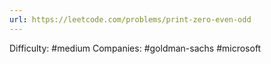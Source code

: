 ```yaml
---
url: https://leetcode.com/problems/print-zero-even-odd
---
```


Difficulty: #medium
Companies: #goldman-sachs #microsoft